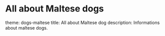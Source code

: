 # All about Maltese dogs
theme: dogs-maltese
title: All about Maltese dog
description: Informations about maltese dogs.
